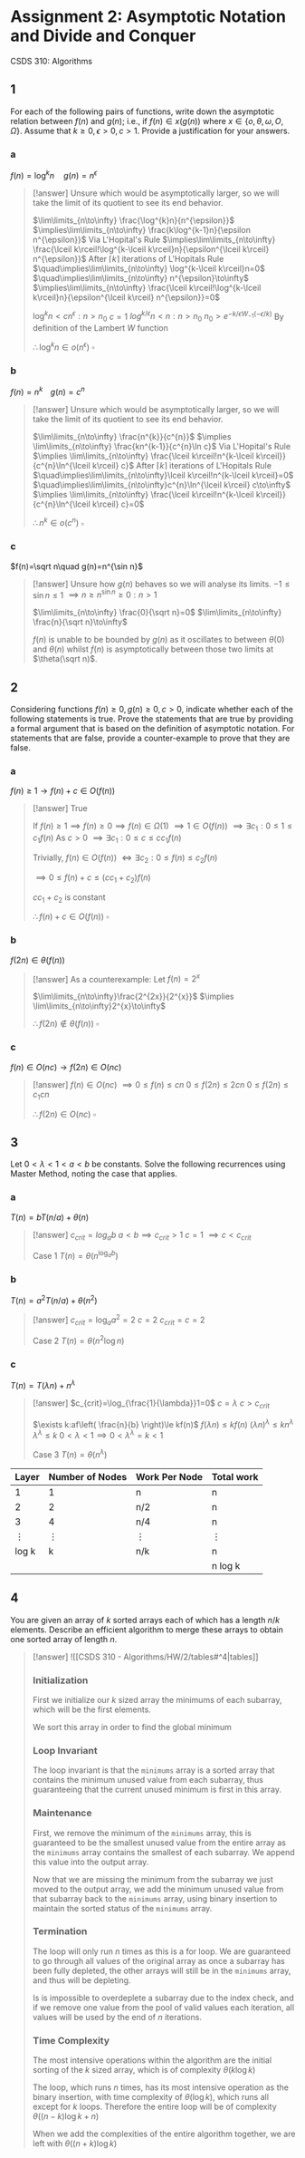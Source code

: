 # Assignment 2: Asymptotic Notation and Divide and Conquer
CSDS 310: Algorithms

## 1

For each of the following pairs of functions, write down the asymptotic relation between $f(n)$ and $g(n)$; i.e., if $f(n) \in x(g(n))$ where $x\in\{o, \theta, \omega, O, \Omega\}$. Assume that $k \ge 0, \epsilon > 0, c > 1$. Provide a justification for your answers.  

### a

$f(n)=\log^{k}n\quad g(n)=n^\epsilon$

> [!answer]
> Unsure which would be asymptotically larger, so we will take the limit of its quotient to see its end behavior.
> 
> $\lim\limits_{n\to\infty} \frac{\log^{k}n}{n^{\epsilon}}$
> $\implies\lim\limits_{n\to\infty} \frac{k\log^{k-1}n}{\epsilon n^{\epsilon}}$ Via L'Hopital's Rule
> $\implies\lim\limits_{n\to\infty} \frac{\lceil k\rceil!\log^{k-\lceil k\rceil}n}{\epsilon^{\lceil k\rceil} n^{\epsilon}}$ After $\lceil k\rceil$ iterations of L'Hopitals Rule
> $\quad\implies\lim\limits_{n\to\infty} \log^{k-\lceil k\rceil}n=0$
> $\quad\implies\lim\limits_{n\to\infty} n^{\epsilon}\to\infty$
> $\implies\lim\limits_{n\to\infty} \frac{\lceil k\rceil!\log^{k-\lceil k\rceil}n}{\epsilon^{\lceil k\rceil} n^{\epsilon}}=0$
> 
> $\log^{k}n<cn^{\epsilon}:n>n_0$
> $c=1$
> $log^{k/\epsilon}n<n:n>n_0$
> $n_0>e^{-{k/\epsilon}W_{-1}(-\epsilon/k)}$ By definition of the Lambert $W$ function
> 
> $\therefore \log^{k}n\in o(n^{\epsilon})$
> $\square$

### b

$f(n)=n^{k\quad}g(n)=c^n$

> [!answer]
> Unsure which would be asymptotically larger, so we will take the limit of its quotient to see its end behavior.
> 
> $\lim\limits_{n\to\infty} \frac{n^{k}}{c^{n}}$
> $\implies \lim\limits_{n\to\infty} \frac{kn^{k-1}}{c^{n}\ln c}$ Via L'Hopital's Rule
> $\implies \lim\limits_{n\to\infty} \frac{\lceil k\rceil!n^{k-\lceil k\rceil}}{c^{n}\ln^{\lceil k\rceil} c}$ After $\lceil k\rceil$ iterations of L'Hopitals Rule
> $\quad\implies\lim\limits_{n\to\infty}\lceil k\rceil!n^{k-\lceil k\rceil}=0$
> $\quad\implies\lim\limits_{n\to\infty}c^{n}\ln^{\lceil k\rceil} c\to\infty$
> $\implies \lim\limits_{n\to\infty} \frac{\lceil k\rceil!n^{k-\lceil k\rceil}}{c^{n}\ln^{\lceil k\rceil} c}=0$
> 
> $\therefore n^{k}\in o(c^n)$
> $\square$

### c

$f(n)=\sqrt n\quad g(n)=n^{\sin n}$

> [!answer]
> Unsure how $g(n)$ behaves so we will analyse its limits.
> $-1\le \sin n\le 1$
> $\implies n\ge n^{\sin n}\ge 0:n>1$
> 
> $\lim\limits_{n\to\infty} \frac{0}{\sqrt n}=0$
> $\lim\limits_{n\to\infty} \frac{n}{\sqrt n}\to\infty$
> 
> $f(n)$ is unable to be bounded by $g(n)$ as it oscillates to between $\theta(0)$ and $\theta(n)$ whilst $f(n)$ is asymptotically between those two limits at $\theta(\sqrt n)$.

## 2

Considering functions $f(n) \ge 0, g(n) \ge 0, c > 0$, indicate whether each of the following statements is true. Prove the statements that are true by providing a formal argument that is based on the definition of asymptotic notation. For statements that are false, provide a counter-example to prove that they are false.  

### a

$f(n) \ge 1\to f(n)+c \in O(f(n))$

> [!answer]
> True
> 
> If $f(n)\ge1\implies f(n)\ge0\implies f(n)\in\Omega(1)$
> $\implies 1\in O(f(n))$
> $\implies \exists c_1: 0\le 1\le c_1f(n)$
> As $c>0$
> $\implies \exists c_1: 0\le c\le cc_1f(n)$
> 
> Trivially, $f(n)\in O(f(n))$
> $\iff \exists c_2: 0\le f(n)\le c_2f(n)$
> 
> $\implies 0\le f(n)+c\le (cc_1+c_2)f(n)$
> 
> $cc_1+c_2$ is constant
> 
> $\therefore f(n)+c\in O(f(n))$
> $\square$

### b

$f(2n) \in \theta(f(n))$

> [!answer]
> As a counterexample:
> Let $f(n)=2^{x}$
> 
> $\lim\limits_{n\to\infty}\frac{2^{2x}}{2^{x}}$
> $\implies \lim\limits_{n\to\infty}2^{x}\to\infty$
> 
> $\therefore f(2n)\not\in\theta(f(n))$
> $\square$

### c

$f(n)\in O(nc)\to f(2n)\in O(nc)$

> [!answer]
> $f(n)\in O(nc)$
> $\implies 0\le f(n)\le cn$
> $0\le f(2n)\le 2cn$
> $0\le f(2n)\le c_1cn$
> 
> $\therefore f(2n)\in O(nc)$
> $\square$

## 3

Let $0 < \lambda < 1 < a < b$ be constants. Solve the following recurrences using Master Method, noting the case that applies.

### a

$T(n) = bT(n/a) + \theta(n)$  

> [!answer]
> $c_{crit}=log_{a}b$
> $a<b\implies c_{crit}>1$
> $c=1$
> $\implies c<c_{crit}$
> 
> Case 1
> $T(n)=\theta(n^{\log_{a}b})$

### b

$T(n) = a^2T(n/a) + \theta(n^2)$

> [!answer]
> $c_{crit}=\log_{a}a^2=2$
> $c=2$
> $c_{crit}=c=2$
> 
> Case 2
> $T(n)=\theta(n^{2}\log n)$

### c

$T(n) = T(\lambda n) + n^{\lambda}$

> [!answer]
> $c_{crit}=\log_{\frac{1}{\lambda}}1=0$
> $c=\lambda$
> $c>c_{crit}$
> 
> $\exists k:af\left( \frac{n}{b} \right)\le kf(n)$
> $f(\lambda n)\le kf(n)$
> $(\lambda n)^{\lambda}\le kn^\lambda$
> $\lambda^{\lambda}\le k$
> $0<\lambda<1\implies 0<\lambda^{\lambda}=k<1$
> 
> Case 3
> $T(n)=\theta(n^{\lambda})$

| Layer    | Number of Nodes | Work Per Node | Total work |
| -------- | --------------- | ------------- | ---------- |
| 1        | 1               | n             | n          |
| 2        | 2               | n/2           | n          |
| 3        | 4               | n/4           | n          |
| $\vdots$ | $\vdots$        | $\vdots$      | $\vdots$   |
| log k    | k               | n/k           | n          |
|          |                 |               | n log k    |

## 4

You are given an array of $k$ sorted arrays each of which has a length $n/k$ elements. Describe an efficient algorithm to merge these arrays to obtain one sorted array of length $n$.

> [!answer]
> ![[CSDS 310 - Algorithms/HW/2/tables#^4|tables]]
> 
> ### Initialization
> 
> First we initialize our $k$ sized array the minimums of each subarray, which will be the first elements.
> 
> We sort this array in order to find the global minimum
> 
> ### Loop Invariant
> 
> The loop invariant is that the `minimums` array is a sorted array that contains the minimum unused value from each subarray, thus guaranteeing that the current unused minimum is first in this array.
> 
> ### Maintenance
> 
> First, we remove the minimum of the `minimums` array, this is guaranteed to be the smallest unused value from the entire array as the `minimums` array contains the smallest of each subarray. We append this value into the output array.
> 
> Now that we are missing the minimum from the subarray we just moved to the output array, we add the minimum unused value from that subarray back to the `minimums` array, using binary insertion to maintain the sorted status of the `minimums` array.
> 
> ### Termination
> 
> The loop will only run $n$ times as this is a for loop. We are guaranteed to go through all values of the original array as once a subarray has been fully depleted, the other arrays will still be in the `minimums` array, and thus will be depleting.
> 
> Is is impossible to overdeplete a subarray due to the index check, and if we remove one value from the pool of valid values each iteration, all values will be used by the end of $n$ iterations.
> 
> ### Time Complexity
> 
> The most intensive operations within the algorithm are the initial sorting of the $k$ sized array, which is of complexity $\theta(k\log k)$
> 
> The loop, which runs $n$ times, has its most intensive operation as the binary insertion, with time complexity of $\theta(\log k)$, which runs all except for $k$ loops. Therefore the entire loop will be of complexity $\theta((n-k)\log k+n)$
> 
> When we add the complexities of the entire algorithm together, we are left with $\theta((n+k)\log k)$
